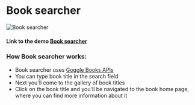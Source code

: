# Book searcher

![Book searcher](img/book_searcher.jpg "Book searcher")

#### Link to the demo [ Book searcher](https://parfum505.github.io/reactJS/book-seacher/public/ "Book searcher")
### How Book searcher works:
- Book searcher uses [Goggle Books APIs](https://developers.google.com/books/docs/v1/using "Goggle Books APIs")
- You can type book title in the search field
- Next you'll come to the gallery of book titles
- Click on the book title and you'll be navigated to the book home page, where you can find more information about it 